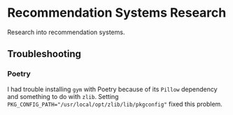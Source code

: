 # Recommendation Systems Research

Research into recommendation systems.

## Troubleshooting

### Poetry

I had trouble installing `gym` with Poetry because of its `Pillow` dependency and something to do with `zlib`. Setting `PKG_CONFIG_PATH="/usr/local/opt/zlib/lib/pkgconfig"` fixed this problem.
